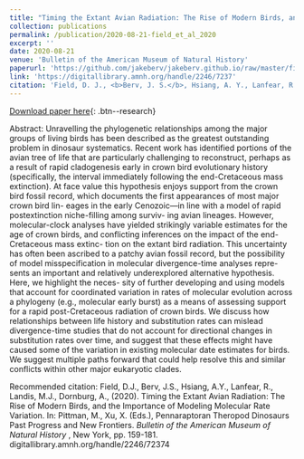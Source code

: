 ```yaml
---
title: "Timing the Extant Avian Radiation: The Rise of Modern Birds, and the Importance of Modeling Molecular Rate Variation"
collection: publications
permalink: /publication/2020-08-21-field_et_al_2020
excerpt: ''
date: 2020-08-21
venue: 'Bulletin of the American Museum of Natural History'
paperurl: 'https://github.com/jakeberv/jakeberv.github.io/raw/master/files/pdf/papers/Field_et_al_2020.pdf'
link: 'https://digitallibrary.amnh.org/handle/2246/7237'
citation: 'Field, D. J., <b>Berv, J. S.</b>, Hsiang, A. Y., Lanfear, R., Landis, M. J., Dornburg, A., (2020). Timing the Extant Avian Radiation: The Rise of Modern Birds, and the Importance of Modeling Molecular Rate Variation. In: Pittman, M., Xu, X. (Eds.), Pennaraptoran Theropod Dinosaurs Past Progress and New Frontiers. <i>Bulletin of the American Museum of Natural History</i>, New York, pp. 159-181.'
---
```

[Download paper here](https://github.com/jakeberv/jakeberv.github.io/raw/master/files/pdf/papers/Field_et_al_2020.pdf){: .btn--research}

Abstract: Unravelling the phylogenetic relationships among the major groups of living birds has been described as the greatest outstanding problem in dinosaur systematics. Recent work has identified portions of the avian tree of life that are particularly challenging to reconstruct, perhaps as a result of rapid cladogenesis early in crown bird evolutionary history (specifically, the interval immediately following the end-Cretaceous mass extinction). At face value this hypothesis enjoys support from the crown bird fossil record, which documents the first appearances of most major crown bird lin- eages in the early Cenozoic—in line with a model of rapid postextinction niche-filling among surviv- ing avian lineages. However, molecular-clock analyses have yielded strikingly variable estimates for the age of crown birds, and conflicting inferences on the impact of the end-Cretaceous mass extinc- tion on the extant bird radiation. This uncertainty has often been ascribed to a patchy avian fossil record, but the possibility of model misspecification in molecular divergence-time analyses repre- sents an important and relatively underexplored alternative hypothesis. Here, we highlight the neces- sity of further developing and using models that account for coordinated variation in rates of molecular evolution across a phylogeny (e.g., molecular early burst) as a means of assessing support for a rapid post-Cretaceous radiation of crown birds. We discuss how relationships between life history and substitution rates can mislead divergence-time studies that do not account for directional changes in substitution rates over time, and suggest that these effects might have caused some of the variation in existing molecular date estimates for birds. We suggest multiple paths forward that could help resolve this and similar conflicts within other major eukaryotic clades.

Recommended citation: Field, D.J., Berv, J.S., Hsiang, A.Y., Lanfear, R., Landis, M.J., Dornburg, A., (2020). Timing the Extant Avian Radiation: The Rise of Modern Birds, and the Importance of Modeling Molecular Rate Variation. In: Pittman, M., Xu, X. (Eds.), Pennaraptoran Theropod Dinosaurs Past Progress and New Frontiers. <i> Bulletin of the American Museum of Natural History </i>, New York, pp. 159-181. digitallibrary.amnh.org/handle/2246/72374
